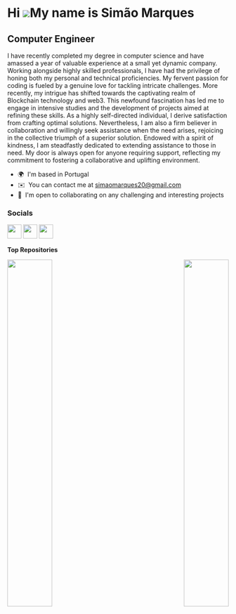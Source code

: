 Hi ![](https://user-images.githubusercontent.com/18350557/176309783-0785949b-9127-417c-8b55-ab5a4333674e.gif)My name is Simão Marques
=====================================================================================================================================

Computer Engineer
---------

I have recently completed my degree in computer science and have amassed a year of valuable experience at a small yet dynamic company. Working alongside highly skilled professionals, I have had the privilege of honing both my personal and technical proficiencies. My fervent passion for coding is fueled by a genuine love for tackling intricate challenges. More recently, my intrigue has shifted towards the captivating realm of Blockchain technology and web3. This newfound fascination has led me to engage in intensive studies and the development of projects aimed at refining these skills. As a highly self-directed individual, I derive satisfaction from crafting optimal solutions. Nevertheless, I am also a firm believer in collaboration and willingly seek assistance when the need arises, rejoicing in the collective triumph of a superior solution. Endowed with a spirit of kindness, I am steadfastly dedicated to extending assistance to those in need. My door is always open for anyone requiring support, reflecting my commitment to fostering a collaborative and uplifting environment.

* 🌍  I'm based in Portugal
* ✉️  You can contact me at [simaomarques20@gmail.com](mailto:simaomarques20@gmail.com) 
* 🤝  I'm open to collaborating on any challenging and interesting projects

### Socials

<p align="left"> <a href="https://discord.com/users/439749064280768512" target="_blank" rel="noreferrer"><img src="https://raw.githubusercontent.com/danielcranney/readme-generator/main/public/icons/socials/discord.svg" width="32" height="32" /></a> <a href="https://www.github.com/Siimas" target="_blank" rel="noreferrer"><img src="https://raw.githubusercontent.com/danielcranney/readme-generator/main/public/icons/socials/github-dark.svg" width="32" height="32" /></a> <a href="https://www.linkedin.com/in/simão-marques-468b59232" target="_blank" rel="noreferrer"><img src="https://raw.githubusercontent.com/danielcranney/readme-generator/main/public/icons/socials/linkedin.svg" width="32" height="32" /></a></p>

<b>Top Repositories</b>

<div width="100%" align="center"><a href="https://github.com/Siimas/QuickBite" align="left"><img align="left" width="45%" src="https://github-readme-stats.vercel.app/api/pin/?username=Siimas&repo=QuickBite&title_color=14b8a6&text_color=ffffff&icon_color=3382ed&bg_color=0f172a&hide_border=true&locale=en" /></a><a href="https://github.com/Siimas/ShareSafe" align="right"><img align="right" width="45%" src="https://github-readme-stats.vercel.app/api/pin/?username=Siimas&repo=ShareSafe&title_color=14b8a6&text_color=ffffff&icon_color=3382ed&bg_color=0f172a&hide_border=true&locale=en" /></a></div><br /><br /><br /><br /><br /><br /><br />
